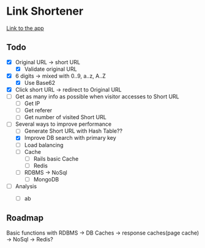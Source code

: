 # Link Shortener
[Link to the app](http://ls-shortener-staging.herokuapp.com)


## Todo
- [x] Original URL -> short URL
  - [x] Validate original URL
- [x] 6 digits -> mixed with 0..9, a..z, A..Z
  - [x] Use Base62
- [x] Click short URL -> redirect to Original URL
- [ ] Get as many info as possible when visitor accesses to Short URL
  - [ ] Get IP
  - [ ] Get referer
  - [ ] Get number of visited Short URL
- [ ] Several ways to improve performance
  - [ ] Generate Short URL with Hash Table??
  - [x] Improve DB search with primary key
  - [ ] Load balancing
  - [ ] Cache
    - [ ] Rails basic Cache
    - [ ] Redis
  - [ ] RDBMS -> NoSql
    - [ ] MongoDB
- [ ] Analysis
  - [ ] ab


## Roadmap

Basic functions with RDBMS -> DB Caches -> response caches(page cache) -> NoSql -> Redis?
